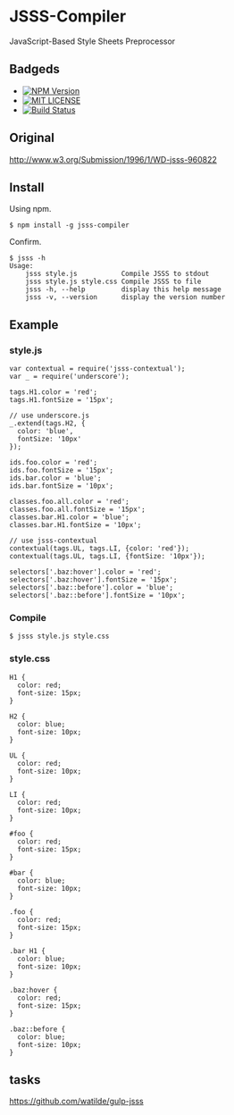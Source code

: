 # JSSS-Compiler

JavaScript-Based Style Sheets Preprocessor

## Badgeds
+ [![NPM Version](http://img.shields.io/npm/v/jsss-compiler.svg)](https://www.npmjs.org/package/jsss-compiler)
+ [![MIT LICENSE](http://img.shields.io/badge/license-MIT-brightgreen.svg)](https://github.com/watilde/jsss-compiler/blob/master/LICENSE)
+ [![Build Status](https://api.travis-ci.org/watilde/jsss-compiler.svg)](https://travis-ci.org/watilde/jsss-compiler)

## Original
http://www.w3.org/Submission/1996/1/WD-jsss-960822

## Install

Using npm.

```
$ npm install -g jsss-compiler
```

Confirm.

```
$ jsss -h
Usage:
    jsss style.js           Compile JSSS to stdout
    jsss style.js style.css Compile JSSS to file
    jsss -h, --help         display this help message
    jsss -v, --version      display the version number
```

## Example
### style.js
```
var contextual = require('jsss-contextual');
var _ = require('underscore');

tags.H1.color = 'red';
tags.H1.fontSize = '15px';

// use underscore.js
_.extend(tags.H2, {
  color: 'blue',
  fontSize: '10px'
});

ids.foo.color = 'red';
ids.foo.fontSize = '15px';
ids.bar.color = 'blue';
ids.bar.fontSize = '10px';

classes.foo.all.color = 'red';
classes.foo.all.fontSize = '15px';
classes.bar.H1.color = 'blue';
classes.bar.H1.fontSize = '10px';

// use jsss-contextual
contextual(tags.UL, tags.LI, {color: 'red'});
contextual(tags.UL, tags.LI, {fontSize: '10px'});

selectors['.baz:hover'].color = 'red';
selectors['.baz:hover'].fontSize = '15px';
selectors['.baz::before'].color = 'blue';
selectors['.baz::before'].fontSize = '10px';
```

### Compile
```
$ jsss style.js style.css
```

### style.css
```
H1 {
  color: red;
  font-size: 15px;
}

H2 {
  color: blue;
  font-size: 10px;
}

UL {
  color: red;
  font-size: 10px;
}

LI {
  color: red;
  font-size: 10px;
}

#foo {
  color: red;
  font-size: 15px;
}

#bar {
  color: blue;
  font-size: 10px;
}

.foo {
  color: red;
  font-size: 15px;
}

.bar H1 {
  color: blue;
  font-size: 10px;
}

.baz:hover {
  color: red;
  font-size: 15px;
}

.baz::before {
  color: blue;
  font-size: 10px;
}
```

## tasks
https://github.com/watilde/gulp-jsss
